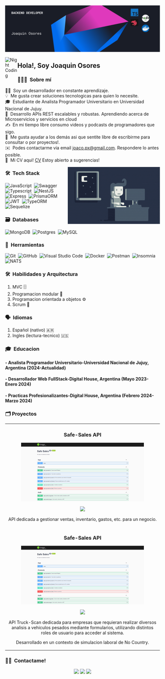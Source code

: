 ![Joaquin Banner](https://raw.githubusercontent.com/kamaleon19/kamaleon19/main/assets/banner-github.png)

<img alt="Night Coding" src="./assets/Hand%20Wave.gif" width='40' align="left"/><h2 align="left">Hola!, Soy Joaquin Osores</h2>

<!-- ## 👋 &nbsp;Hola! Soy Joaquin Osores -->

### 👨🏻‍💻 &nbsp;Sobre mí

👨‍💻 &nbsp;Soy un desarrollador en constante aprendizaje.\
💡 &nbsp;Me gusta crear soluciones tecnologicas para quien lo necesite.\
🎓 &nbsp;Estudiante de Analista Programador Universitario en Universidad Nacional de Jujuy.\
🌱 &nbsp;Desarrollo APIs REST escalables y robustas. Aprendiendo acerca de Microservicios y servicios en cloud\
✍️ &nbsp;En mi tiempo libre consumo videos y podcasts de programadores que sigo.\
💬 &nbsp;Me gusta ayudar a los demás asi que sentite libre de escribirme para consultar o por proyectos!.\
✉️ &nbsp;Podes contactarme via email joaco.px@gmail.com. Respondere lo antes posible.\
📄 &nbsp;Mi CV aqui! [CV](https://drive.google.com/file/d/1PHXvmva9xv9frUTZeWW_UYAiUxb_0_f3/view?usp=drive_link) Estoy abierto a sugerencias!


<img alt="Night Coding" src="https://raw.githubusercontent.com/AVS1508/AVS1508/master/assets/Night-Coding.gif" align="right"/>

### 🛠 &nbsp;Tech Stack

![JavaScript](https://img.shields.io/badge/javascript-%23323330.svg?style=for-the-badge&logo=javascript&logoColor=%23F7DF1E)&nbsp;
![Swagger](https://img.shields.io/badge/-Swagger-%23Clojure?style=for-the-badge&logo=swagger&logoColor=white)&nbsp;
![Typescript](https://img.shields.io/badge/TypeScript-3178C6?style=for-the-badge&logo=typescript&logoColor=white)&nbsp;
![NestJS](https://img.shields.io/badge/nestjs-E0234E?style=for-the-badge&logo=nestjs&logoColor=white)&nbsp;
![Express](https://img.shields.io/badge/express.js-000000?style=for-the-badge&logo=express&logoColor=white)&nbsp;
![PrismaORM](https://img.shields.io/badge/Prisma-3982CE?style=for-the-badge&logo=Prisma&logoColor=white)&nbsp;
![JWT](https://img.shields.io/badge/JWT-black?style=for-the-badge&logo=JSON%20web%20tokens)&nbsp;
![TypeORM](https://img.shields.io/badge/TypeORM-white?style=for-the-badge)&nbsp;
![Sequelize](https://img.shields.io/badge/-Sequelize-52B0E7?style=for-the-badge&logo=sequelize&labelColor=52B0E7&logoColor=FFF)&nbsp;


### 🗃 &nbsp;Databases


![MongoDB](https://img.shields.io/badge/MongoDB-%234ea94b.svg?style=for-the-badge&logo=mongodb&logoColor=white)&nbsp;
![Postgres](https://img.shields.io/badge/postgres-%23316192.svg?style=for-the-badge&logo=postgresql&logoColor=white)&nbsp;
![MySQL](https://img.shields.io/badge/MySQL-4479A1?style=for-the-badge&logo=mysql&logoColor=white)&nbsp;


### 🧰 &nbsp;Herramientas

![Git](https://img.shields.io/badge/git-%23F05033.svg?style=for-the-badge&logo=git&logoColor=white)&nbsp;
![GitHub](https://img.shields.io/badge/github-%23121011.svg?style=for-the-badge&logo=github&logoColor=white)&nbsp;
![Visual Studio Code](https://img.shields.io/badge/Visual%20Studio%20Code-0078d7.svg?style=for-the-badge&logo=visual-studio-code&logoColor=white)&nbsp;
![Docker](https://img.shields.io/badge/Docker-2496ED?logo=docker&logoColor=white&style=for-the-badge)&nbsp;
![Postman](https://img.shields.io/badge/Postman-FF6C37?style=for-the-badge&logo=Postman&logoColor=white)&nbsp;
![Insomnia](https://img.shields.io/badge/Insomnia-4000BF?logo=insomnia&logoColor=white&style=for-the-badge)&nbsp;
![NATS](https://img.shields.io/badge/NATS-green?style=for-the-badge)&nbsp;


### 🛠️ &nbsp;Habilidades y Arquitectura
1. MVC 🗄️
2. Programacion modular 💾
3. Programacion orientada a objetos ⚙️
4. Scrum 📝

### 🗣️ &nbsp;Idiomas
1. Español (nativo) 🇦🇷
2. Ingles (lectura-tecnico) 🇺🇸

### 🎓 &nbsp;Educacion
#### -&nbsp;Analista Programador Universitario-Universidad Nacional de Jujuy, Argentina (2024-Actualidad)
#### -&nbsp;Desarrollador Web FullStack-Digital House, Argentina (Mayo 2023-Enero 2024)
#### -&nbsp;Practicas Profesionalizantes-Digital House, Argentina (Febrero 2024- Marzo 2024)


### 🗂️ Proyectos

<table>
<tr>
<td width="50%">
<h3 align="center">Safe-Sales API</h3>
<div align="center">
<a href="https://github.com/kamaleon19/Safe-Sales-API" target="_blank"><img src="https://raw.githubusercontent.com/kamaleon19/kamaleon19/main/assets/safe-sales.png" width="400" alt="API para gestion de ventas"></a>
<p>
<a href="https://github.com/kamaleon19/Safe-Sales-API" target="_blank">
<img src="https://img.shields.io/badge/CÓDIGO-ff9?style=for-the-badge&logo=github&logoColor=black">
</a>
</a>
</p>
<p>API dedicada a gestionar ventas, inventario, gastos, etc. para un negocio.</p>
</div>
                                                                                      
</td>

<tr>
<td width="50%">
<h3 align="center">Safe-Sales API</h3>
<div align="center">
<a href="https://github.com/No-Country-simulation/c24-69-webApp" target="_blank"><img src="https://raw.githubusercontent.com/kamaleon19/kamaleon19/main/assets/safe-sales.png" width="400" alt="API para gestion de ventas"></a>
<p>
<a href="https://github.com/No-Country-simulation/c24-69-webApp" target="_blank">
<img src="https://img.shields.io/badge/CÓDIGO-ff9?style=for-the-badge&logo=github&logoColor=black">
</a>
</a>
</p>
<p>API Truck-Scan dedicada para empresas que requieran realizar diversos analisis a vehiculos pesados mediante formularios, utilizando distintos roles de usuario para acceder al sistema. </p>
<p>Desarrollado en un contexto de simulacion laboral de No Country. </p>
</div>
                                                                                      
</td>
</table>  


### 🤝🏻 &nbsp;Contactame!

<p align="center">
<a href="https://www.linkedin.com/in/joaqu%C3%ADn-osores-710586165/"><img src="https://img.shields.io/badge/LinkedIn-blue?logo=linkedin&logoColor=white&style=for-the-badge"/></a>
<a href="mailto:joaco.px@gmail.com"><img src="https://img.shields.io/badge/Gmail-D14836?style=for-the-badge&logo=gmail&logoColor=white"/></a>
<a href="https://wa.link/uenz41"><img src="https://img.shields.io/badge/WhatsApp-25D366?style=for-the-badge&logo=whatsapp&logoColor=white"/></a>
</p>


